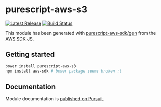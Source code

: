 # purescript-aws-s3

[![Latest Release](https://pursuit.purescript.org/packages/purescript-aws-s3/badge)](https://pursuit.purescript.org/packages/purescript-aws-s3)
[![Build Status](https://app.wercker.com/status/5909b9e96d1080804b17a28f72f87b6b/s/master)](https://app.wercker.com/project/byKey/5909b9e96d1080804b17a28f72f87b6b)

This module has been generated with [purescript-aws-sdk/gen](https://github.com/purescript-aws-sdk/gen) from the [AWS SDK JS](https://github.com/aws/aws-sdk-js).

## Getting started

```sh
bower install purescript-aws-s3
npm install aws-sdk # bower package seems broken :(
```

## Documentation

Module documentation is [published on Pursuit](http://pursuit.purescript.org/packages/purescript-aws-s3).
